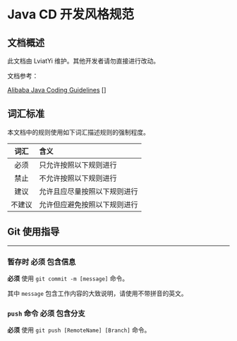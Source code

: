 # Java CD 开发风格规范

## 文档概述

此文档由 LviatYi 维护。其他开发者请勿直接进行改动。  

文档参考：

[Alibaba Java Coding Guidelines][AliJavaGuidelines]
[]

## 词汇标准

本文档中的规则使用如下词汇描述规则的强制程度。  

|  词汇  | 含义                         |
| :----: | :--------------------------- |
|  必须  | 只允许按照以下规则进行       |
|  禁止  | 不允许按照以下规则进行       |
|  建议  | 允许且应尽量按照以下规则进行 |
| 不建议 | 允许但应避免按照以下规则进行 |

## Git 使用指导

---

### 暂存时 必须 包含信息

**必须** 使用 `git commit -m [message]` 命令。  

其中 `message` 包含工作内容的大致说明，请使用不带拼音的英文。  

### `push` 命令 必须 包含分支

**必须** 使用 `git push [RemoteName] [Branch]` 命令。  

[AliJavaGuidelines]:https://gitee.com/Will_Niu/Alibaba-Java-Coding-Guidelines